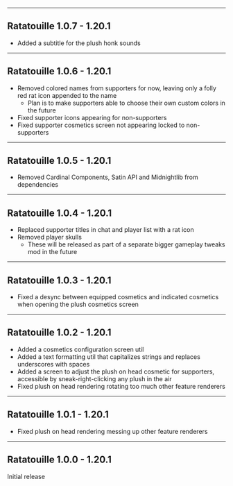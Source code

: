 ------------------------------------------------------
Ratatouille 1.0.7 - 1.20.1
------------------------------------------------------
- Added a subtitle for the plush honk sounds

------------------------------------------------------
Ratatouille 1.0.6 - 1.20.1
------------------------------------------------------
- Removed colored names from supporters for now, leaving only a folly red rat icon appended to the name
  - Plan is to make supporters able to choose their own custom colors in the future
- Fixed supporter icons appearing for non-supporters
- Fixed supporter cosmetics screen not appearing locked to non-supporters

------------------------------------------------------
Ratatouille 1.0.5 - 1.20.1
------------------------------------------------------
- Removed Cardinal Components, Satin API and Midnightlib from dependencies

------------------------------------------------------
Ratatouille 1.0.4 - 1.20.1
------------------------------------------------------
- Replaced supporter titles in chat and player list with a rat icon
- Removed player skulls
  - These will be released as part of a separate bigger gameplay tweaks mod in the future

------------------------------------------------------
Ratatouille 1.0.3 - 1.20.1
------------------------------------------------------
- Fixed a desync between equipped cosmetics and indicated cosmetics when opening the plush cosmetics screen

------------------------------------------------------
Ratatouille 1.0.2 - 1.20.1
------------------------------------------------------
- Added a cosmetics configuration screen util
- Added a text formatting util that capitalizes strings and replaces underscores with spaces
- Added a screen to adjust the plush on head cosmetic for supporters, accessible by sneak-right-clicking any plush in the air
- Fixed plush on head rendering rotating too much other feature renderers

------------------------------------------------------
Ratatouille 1.0.1 - 1.20.1
------------------------------------------------------
- Fixed plush on head rendering messing up other feature renderers

------------------------------------------------------
Ratatouille 1.0.0 - 1.20.1
------------------------------------------------------
Initial release